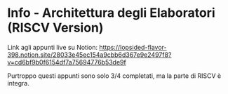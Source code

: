 # Info - Architettura degli Elaboratori (RISCV Version)
Link agli appunti live su Notion: https://lopsided-flavor-398.notion.site/28033e45ec154a9cbb6d367e9e2497f8?v=cd6bf9b0f6154df7a75694776b53de9f

Purtroppo questi appunti sono solo 3/4 completati, ma la parte di RISCV è integra.